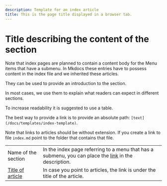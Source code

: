 ```yaml
---
description: Template for an index article
title: This is the page title displayed in a browser tab.
---
```


# Title describing the content of the section

Note that index pages are planned to contain a content body for the Menu items that have a submenu. In Mkdocs these entries have to possess content in the index file and we inherited these articles.

They can be used to provide an introduction to the section.

In most cases, we use them to explain what readers can expect in different sections.

To increase readability it is suggested to use a table.

The best way to provide a link is to provide an absolute path: `[text](/docs/templates/index-template)`.

Note that links to articles should be without extension.
If you create a link to file `index.md` point to the folder that contains that file.



|         |                                                                                          |
|:-------|:------------------------------------------------------------------------------------------|
|Name of the section | In the index page referring to a menu that has a submenu, you can place the [link](/docs/templates/index-template) in the description. |
|[Title of article](/docs/templates/index-template)| In case you point to articles, the link is under the title of the article.|


